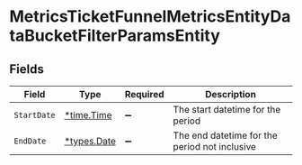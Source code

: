 # MetricsTicketFunnelMetricsEntityDataBucketFilterParamsEntity


## Fields

| Field                                         | Type                                          | Required                                      | Description                                   |
| --------------------------------------------- | --------------------------------------------- | --------------------------------------------- | --------------------------------------------- |
| `StartDate`                                   | [*time.Time](https://pkg.go.dev/time#Time)    | :heavy_minus_sign:                            | The start datetime for the period             |
| `EndDate`                                     | [*types.Date](../../types/date.md)            | :heavy_minus_sign:                            | The end datetime for the period not inclusive |